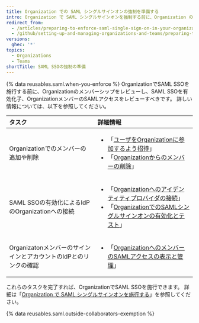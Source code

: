 ```yaml
---
title: Organization での SAML シングルサインオンの強制を準備する
intro: Organization で SAML シングルサインオンを強制する前に、Organization のメンバーシップを検証し、アイデンティティプロバイダへの接続文字列を設定する必要があります。
redirect_from:
  - /articles/preparing-to-enforce-saml-single-sign-on-in-your-organization
  - /github/setting-up-and-managing-organizations-and-teams/preparing-to-enforce-saml-single-sign-on-in-your-organization
versions:
  ghec: '*'
topics:
  - Organizations
  - Teams
shortTitle: SAML SSOの強制の準備
---
```


{% data reusables.saml.when-you-enforce %} OrganizationでSAML SSOを施行する前に、Organizationのメンバーシップをレビューし、SAML SSOを有効化子、OrganizationメンバーのSAMLアクセスをレビューすべきです。 詳しい情報については、以下を参照してください。

| タスク                                     | 詳細情報                      |
|:--------------------------------------- |:------------------------- |
| Organizationでのメンバーの追加や削除                | <ul><li>「[ユーザをOrganizationに参加するよう招待](/organizations/managing-membership-in-your-organization/inviting-users-to-join-your-organization)」</li><li>「[Organizationからのメンバーの削除](/organizations/managing-membership-in-your-organization/removing-a-member-from-your-organization)」</li></ul> |
| SAML SSOの有効化によるIdPのOrganizationへの接続     | <ul><li>「[Organizationへのアイデンティティプロバイダの接続](/organizations/managing-saml-single-sign-on-for-your-organization/connecting-your-identity-provider-to-your-organization)」</li><li>「[OrganizationでのSAMLシングルサインオンの有効化とテスト](/organizations/managing-saml-single-sign-on-for-your-organization/enabling-and-testing-saml-single-sign-on-for-your-organization)」</li></ul> |
| OrganizatonメンバーのサインインとアカウントのIdPとのリンクの確認 | <ul><li>「[OrganizationへのメンバーのSAMLアクセスの表示と管理](/organizations/granting-access-to-your-organization-with-saml-single-sign-on/viewing-and-managing-a-members-saml-access-to-your-organization)」</li></ul> |

これらのタスクを完了すれば、OrganizationでSAML SSOを施行できます。 詳細は「[Organization で SAML シングルサインオンを施行する](/organizations/managing-saml-single-sign-on-for-your-organization/enforcing-saml-single-sign-on-for-your-organization)」を参照してください。

{% data reusables.saml.outside-collaborators-exemption %}
